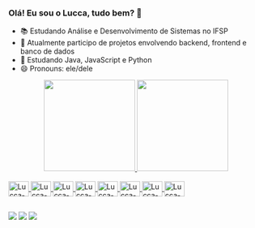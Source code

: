 ### Olá! Eu sou o Lucca, tudo bem? 👋

<!--
**luccarosaa/luccarosaa** is a ✨ _special_ ✨ repository because its `README.md` (this file) appears on your GitHub profile.

Here are some ideas to get you started: -->

- 📚 Estudando Análise e Desenvolvimento de Sistemas no IFSP
- 🔭 Atualmente participo de projetos envolvendo backend, frontend e banco de dados
- 🌱 Estudando Java, JavaScript e Python
- 😄 Pronouns: ele/dele

<div align="center">
  <a href="https://github.com/luccarosaa">
  <img height="180em" src="https://github-readme-stats.vercel.app/api?username=luccarosaa&show_icons=true&theme=dark&include_all_commits=true&count_private=true"/>
  <img height="180em" src="https://github-readme-stats.vercel.app/api/top-langs/?username=luccarosaa&layout=compact&langs_count=7&theme=dark"/>
</div>
  
<div style="display: inline_block"><br>
  <img align="center" alt="Lucca-HTML" height="30" width="40" src="https://cdn.jsdelivr.net/gh/devicons/devicon/icons/html5/html5-original.svg">
  <img align="center" alt="Lucca-CSS" height="30" width="40" src="https://cdn.jsdelivr.net/gh/devicons/devicon/icons/css3/css3-original.svg">
  <img align="center" alt="Lucca-Js" height="30" width="40" src="https://cdn.jsdelivr.net/gh/devicons/devicon/icons/javascript/javascript-original.svg">
  <img align="center" alt="Lucca-PHP" height="30" width="40" src="https://cdn.jsdelivr.net/gh/devicons/devicon/icons/php/php-original.svg">
  <img align="center" alt="Lucca-MySQL" height="30" width="40" src="https://cdn.jsdelivr.net/gh/devicons/devicon/icons/mysql/mysql-original.svg">
  <img align="center" alt="Lucca-Python" height="30" width="40" src="https://cdn.jsdelivr.net/gh/devicons/devicon/icons/python/python-original.svg">
  <img align="center" alt="Lucca-C" height="30" width="40" src="https://cdn.jsdelivr.net/gh/devicons/devicon/icons/c/c-original.svg">
  <img align="center" alt="Lucca-Java" height="30" width="40" src="https://cdn.jsdelivr.net/gh/devicons/devicon/icons/java/java-original.svg">
</div>
  
##
 
<div> 
  <a href="https://instagram.com/luccarosaa" target="_blank"><img src="https://img.shields.io/badge/-Instagram-%23E4405F?style=for-the-badge&logo=instagram&logoColor=white" target="_blank"></a>
 	<a href = "mailto:luccaroosa12+contact@gmail.com"><img src="https://img.shields.io/badge/-Gmail-%23333?style=for-the-badge&logo=gmail&logoColor=white" target="_blank"></a>
  <a href="https://www.linkedin.com/in/luccarosaa" target="_blank"><img src="https://img.shields.io/badge/-LinkedIn-%230077B5?style=for-the-badge&logo=linkedin&logoColor=white" target="_blank"></a> 
</div>
